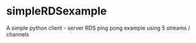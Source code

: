 # simpleRDSexample
A simple python client - server RDS ping pong example using 5 streams / channels 
